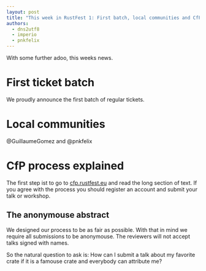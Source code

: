 ```yaml
---
layout: post
title: "This week in RustFest 1: First batch, local communities and CfP process explained"
authors:
  - dns2utf8
  - imperio
  - pnkfelix
---
```


With some further adoo, this weeks news.

# First ticket batch

We proudly announce the first batch of regular tickets.


# Local communities

@GuillaumeGomez and @pnkfelix

# CfP process explained

The first step ist to go to [cfp.rustfest.eu](https://cfp.rustfest.eu/events/rustfest-paris) and read the long section of text.
If you agree with the process you should register an account and submit your talk or workshop.

## The anonymouse abstract

We designed our process to be as fair as possible.
With that in mind we require all submissions to be anonymouse.
The reviewers will not accept talks signed with names.

So the natural question to ask is: How can I submit a talk about my favorite crate if it is a famouse crate and everybody can attribute me?


